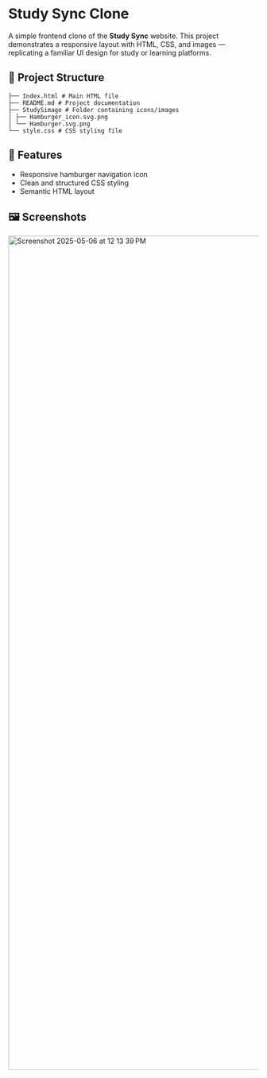 # Study Sync Clone

A simple frontend clone of the **Study Sync** website. This project demonstrates a responsive layout with HTML, CSS, and images — replicating a familiar UI design for study or learning platforms.

## 📁 Project Structure
```
├── Index.html # Main HTML file
├── README.md # Project documentation
├── StudySimage # Folder containing icons/images
│ ├── Hamburger_icon.svg.png
│ └── Hamburger.svg.png
└── style.css # CSS styling file
```

## 🚀 Features

- Responsive hamburger navigation icon
- Clean and structured CSS styling
- Semantic HTML layout

## 🖼️ Screenshots

<img width="1680" alt="Screenshot 2025-05-06 at 12 13 39 PM" src="https://github.com/user-attachments/assets/00e1ae8e-6431-4740-89b1-36ff3402910a" />
